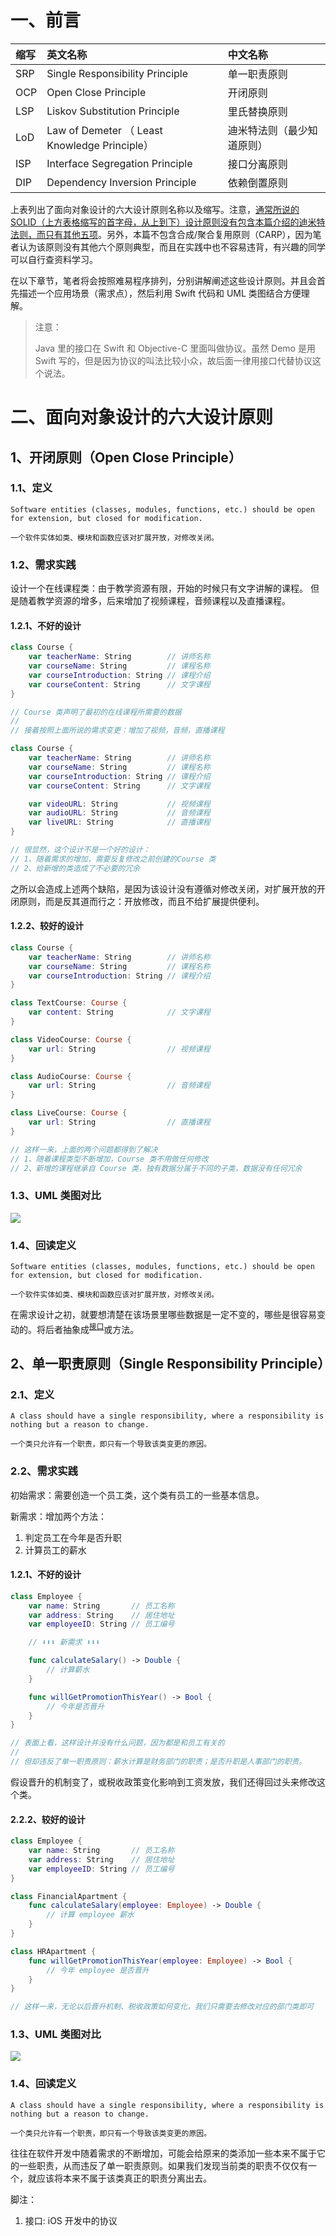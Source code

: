 # 一、前言

| 缩写 | 英文名称 | 中文名称 |
| :- | :- | :- |
| SRP | Single Responsibility Principle | 单一职责原则 |
| OCP | Open Close Principle | 开闭原则 |
| LSP | Liskov Substitution Principle | 里氏替换原则 |
| LoD | Law of Demeter （ Least Knowledge Principle） | 迪米特法则（最少知道原则） |
| ISP | Interface Segregation Principle | 接口分离原则 |
| DIP | Dependency Inversion Principle | 依赖倒置原则 |

上表列出了面向对象设计的六大设计原则名称以及缩写。注意，<u>通常所说的 SOLID（上方表格缩写的首字母，从上到下）设计原则没有包含本篇介绍的迪米特法则，而只有其他五项</u>。另外，本篇不包含合成/聚合复用原则（CARP），因为笔者认为该原则没有其他六个原则典型，而且在实践中也不容易违背，有兴趣的同学可以自行查资料学习。

在以下章节，笔者将会按照难易程序排列，分别讲解阐述这些设计原则。并且会首先描述一个应用场景（需求点），然后利用 Swift 代码和 UML 类图结合方便理解。

> 注意：
>
> Java 里的接口在 Swift 和 Objective-C 里面叫做协议。虽然 Demo 是用 Swift 写的，但是因为协议的叫法比较小众，故后面一律用接口代替协议这个说法。

# 二、面向对象设计的六大设计原则

## 1、开闭原则（Open Close Principle）

### 1.1、定义

    Software entities (classes, modules, functions, etc.) should be open for extension, but closed for modification.
    
    一个软件实体如类、模块和函数应该对扩展开放，对修改关闭。

### 1.2、需求实践

设计一个在线课程类：由于教学资源有限，开始的时候只有文字讲解的课程。 但是随着教学资源的增多，后来增加了视频课程，音频课程以及直播课程。

#### 1.2.1、不好的设计

```swift
class Course {
    var teacherName: String        // 讲师名称
    var courseName: String         // 课程名称
    var courseIntroduction: String // 课程介绍
    var courseContent: String      // 文字课程
}

// Course 类声明了最初的在线课程所需要的数据
//
// 接着按照上面所说的需求变更：增加了视频，音频，直播课程

class Course {
    var teacherName: String        // 讲师名称
    var courseName: String         // 课程名称
    var courseIntroduction: String // 课程介绍
    var courseContent: String      // 文字课程

    var videoURL: String           // 视频课程
    var audioURL: String           // 音频课程
    var liveURL: String            // 直播课程
}

// 很显然，这个设计不是一个好的设计：
// 1、随着需求的增加，需要反复修改之前创建的Course 类
// 2、给新增的类造成了不必要的冗余
```

之所以会造成上述两个缺陷，是因为该设计没有遵循对修改关闭，对扩展开放的开闭原则，而是反其道而行之：开放修改，而且不给扩展提供便利。

#### 1.2.2、较好的设计

```swift
class Course {
    var teacherName: String        // 讲师名称
    var courseName: String         // 课程名称
    var courseIntroduction: String // 课程介绍
}

class TextCourse: Course {
    var content: String            // 文字课程
}

class VideoCourse: Course {
    var url: String                // 视频课程
}

class AudioCourse: Course {
    var url: String                // 音频课程
}

class LiveCourse: Course {
    var url: String                // 直播课程
}

// 这样一来，上面的两个问题都得到了解决
// 1、随着课程类型不断增加，Course 类不用做任何修改
// 2、新增的课程继承自 Course 类，独有数据分属于不同的子类，数据没有任何冗余
```

### 1.3、UML 类图对比

![](https://github.com/liufannnn/liufannnn/blob/main/BlogImages/开闭原则UML类图.png?raw=true)

### 1.4、回读定义

    Software entities (classes, modules, functions, etc.) should be open for extension, but closed for modification.
    
    一个软件实体如类、模块和函数应该对扩展开放，对修改关闭。

在需求设计之初，就要想清楚在该场景里哪些数据是一定不变的，哪些是很容易变动的。将后者抽象成<sup>[接口](#myfootnote1)</sup>或方法。

## 2、单一职责原则（Single Responsibility Principle）

### 2.1、定义

    A class should have a single responsibility, where a responsibility is nothing but a reason to change.
    
    一个类只允许有一个职责，即只有一个导致该类变更的原因。

### 2.2、需求实践

初始需求：需要创造一个员工类，这个类有员工的一些基本信息。

新需求：增加两个方法：
1. 判定员工在今年是否升职
2. 计算员工的薪水

#### 1.2.1、不好的设计

```swift
class Employee {
    var name: String       // 员工名称
    var address: String    // 居住地址
    var employeeID: String // 员工编号

    // ⬇️⬇️⬇️ 新需求 ⬇️⬇️⬇️

    func calculateSalary() -> Double {
        // 计算薪水
    }

    func willGetPromotionThisYear() -> Bool {
        // 今年是否晋升
    }
}

// 表面上看，这样设计并没有什么问题，因为都是和员工有关的
//
// 但却违反了单一职责原则：薪水计算是财务部门的职责；是否升职是人事部门的职责。
```

假设晋升的机制变了，或税收政策变化影响到工资发放，我们还得回过头来修改这个类。

#### 2.2.2、较好的设计

```swift
class Employee {
    var name: String       // 员工名称
    var address: String    // 居住地址
    var employeeID: String // 员工编号
}

class FinancialApartment {
    func calculateSalary(employee: Employee) -> Double {
        // 计算 employee 薪水
    }
}

class HRApartment {
    func willGetPromotionThisYear(employee: Employee) -> Bool {
        // 今年 employee 是否晋升
    }
}

// 这样一来，无论以后晋升机制、税收政策如何变化，我们只需要去修改对应的部门类即可
```

### 1.3、UML 类图对比

![](https://github.com/liufannnn/liufannnn/blob/main/BlogImages/单一职责UML类图.png?raw=true)

### 1.4、回读定义

    A class should have a single responsibility, where a responsibility is nothing but a reason to change.
    
    一个类只允许有一个职责，即只有一个导致该类变更的原因。

往往在软件开发中随着需求的不断增加，可能会给原来的类添加一些本来不属于它的一些职责，从而违反了单一职责原则。如果我们发现当前类的职责不仅仅有一个，就应该将本来不属于该类真正的职责分离出去。

脚注：
1. <a name="myfootnote1">接口</a>: iOS 开发中的协议